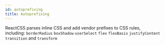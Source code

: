 ```yaml
---
id: autoprefixing
title: Autoprefixing
---
```


ReactCSS parses inline CSS and add vendor prefixes to CSS rules, including: `borderRadius` `boxShadow` `userSelect` `flex` `flexBasis` `justifyContent` `transition` and `transform`
